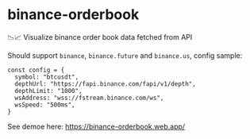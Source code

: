 # binance-orderbook
📉📈 Visualize binance order book data fetched from API

Should support `binance`, `binance.future` and `binance.us`, config sample:
```
const config = {
  symbol: "btcusdt",
  depthUrl: "https://fapi.binance.com/fapi/v1/depth",
  depthLimit: "1000",
  wsAddress: "wss://fstream.binance.com/ws",
  wsSpeed: "500ms",
}
```

See demoe here: https://binance-orderbook.web.app/
